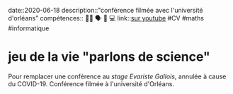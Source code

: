 date::2020-06-18
description::"conférence filmée avec l'université d'orléans"
compétences:: 🧑‍🏫 🗣️ 🧮 💻
link::[sur youtube](https://www.youtube.com/watch?v=fCw2iP04udc)
#CV #maths #informatique 
# jeu de la vie "parlons de science"
Pour remplacer une conférence au _stage Evariste Gallois_, annulée à cause du COVID-19.
Conférence filmée à l'université d'Orléans.

